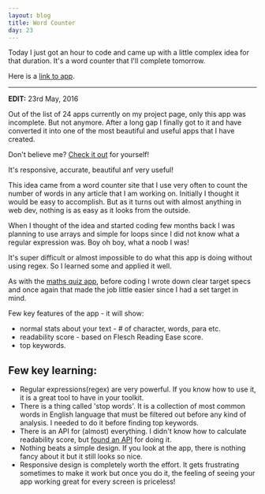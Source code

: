 ```yaml
---
layout: blog
title: Word Counter
day: 23
---
```


Today I just got an hour to code and came up with a little complex idea for that duration. It's a word counter that I'll complete tomorrow.


Here is a [link to app](http://vikaslalwani.com/projects/word-counter/).

***

**EDIT:** 23rd May, 2016

Out of the list of 24 apps currently on my project page, only this app was incomplete. But not anymore. After a long gap I finally got to it and have converted it into one of the most beautiful and useful apps that I have created.

Don't believe me? [Check it out](http://vikaslalwani.com/projects/word-counter/) for yourself!

It's responsive, accurate, beautiful anf very useful!

This idea came from a word counter site that I use very often to count the number of words in any article that I am working on. Initially I thought it would be easy to accomplish. But as it turns out with almost anything in web dev, nothing is as easy as it looks from the outside.

When I thought of the idea and started coding few months back I was planning to use arrays and simple for loops since I did not know what a regular expression was. Boy oh boy, what a noob I was!

It's super difficult or almost impossible to do what this app is doing without using regex. So I learned some and applied it well.

As with the [maths quiz app](http://vikaslalwani.com/projects/maths-quiz/), before coding I wrote down clear target specs and once again that made the job little easier since I had a set target in mind.

Few key features of the app - it will show:

- normal stats about your text - # of character, words, para etc.
- readability score - based on Flesch Reading Ease score. 
- top keywords.


Few key learning:
---
- Regular expressions(regex) are very powerful. If you know how to use it, it is a great tool to have in your toolkit.
- There is a thing called 'stop words'. It is a collection of most common words in English language that must be filtered out before any kind of analysis. I needed to do it before finding top keywords.
- There is an API for (almost) everything. I didn't know how to calculate readability score, but [found an API](https://market.mashape.com/ipeirotis/readability-metrics) for doing it.
- Nothing beats a simple design. If you look at the app, there is nothing fancy about it but it still looks so nice.
- Responsive design is completely worth the effort. It gets frustrating sometimes to make it work but once you do it, the feeling of seeing your app working great for every screen is priceless!













